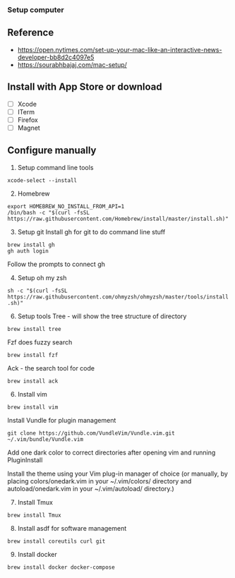 ### Setup computer

## Reference
- https://open.nytimes.com/set-up-your-mac-like-an-interactive-news-developer-bb8d2c4097e5
- https://sourabhbajaj.com/mac-setup/

## Install with App Store or download
- [ ] Xcode
- [ ] ITerm
- [ ] Firefox
- [ ] Magnet

## Configure manually

1. Setup command line tools

`xcode-select --install`

2. Homebrew

```
export HOMEBREW_NO_INSTALL_FROM_API=1
/bin/bash -c "$(curl -fsSL https://raw.githubusercontent.com/Homebrew/install/master/install.sh)"
```

3. Setup git
Install gh for git to do command line stuff

```
brew install gh
gh auth login
```

Follow the prompts to connect gh

4. Setup oh my zsh
   
`sh -c "$(curl -fsSL https://raw.githubusercontent.com/ohmyzsh/ohmyzsh/master/tools/install.sh)"`

6. Setup tools 
Tree - will show the tree structure of directory

`brew install tree`

Fzf does fuzzy search

`brew install fzf`

Ack - the search tool for code

`brew install ack`

6. Install vim

`brew install vim`

Install Vundle for plugin management

`git clone https://github.com/VundleVim/Vundle.vim.git ~/.vim/bundle/Vundle.vim`

Add one dark color to correct directories after opening vim and running PluginInstall

Install the theme using your Vim plug-in manager of choice (or manually, by placing colors/onedark.vim in your ~/.vim/colors/ directory and autoload/onedark.vim in your ~/.vim/autoload/ directory.)

7. Install Tmux

`brew install Tmux`

8. Install asdf for software management

`brew install coreutils curl git`

9. Install docker

`brew install docker docker-compose`

